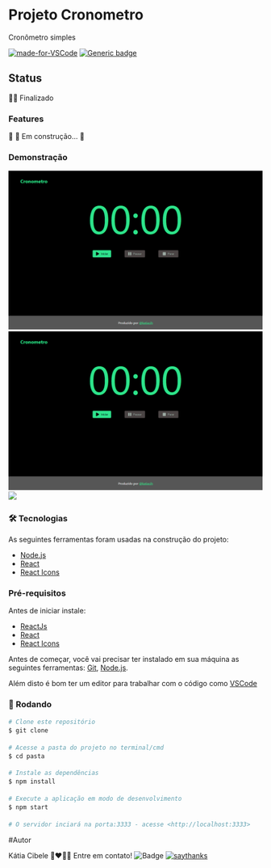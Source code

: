 # Projeto Cronometro   

Cronômetro simples

[![made-for-VSCode](https://img.shields.io/badge/Made%20for-VSCode-1f425f.svg)](https://code.visualstudio.com/)
[![Generic badge](https://img.shields.io/badge/Team-React-<COLOR>.svg)](https://shields.io/)

<!--te-->

## Status
👍🏻 Finalizado


### Features
🚧  🚀 Em construção...  🚧


### Demonstração 

![demonstração](https://github.com/katiacih/cronometro/blob/master/res/ref1.PNG)
![](res/ref1.png)
![](cronometro/res/ref1.png)

### 🛠 Tecnologias

As seguintes ferramentas foram usadas na construção do projeto:

- [Node.js](https://nodejs.org/en/)
- [React](https://pt-br.reactjs.org/)
- [React Icons](https://react-icons.github.io/react-icons/)


### Pré-requisitos

Antes de iniciar instale:

- [ReactJs](https://nodejs.org/en/)
- [React](https://pt-br.reactjs.org/)
- [React Icons](https://react-icons.github.io/react-icons/)

Antes de começar, você vai precisar ter instalado em sua máquina as seguintes ferramentas:
[Git](https://git-scm.com), [Node.js](https://nodejs.org/en/).

Além disto é bom ter um editor para trabalhar com o código como [VSCode](https://code.visualstudio.com/)

### 🎲 Rodando

```bash
# Clone este repositório
$ git clone 

# Acesse a pasta do projeto no terminal/cmd
$ cd pasta

# Instale as dependências
$ npm install

# Execute a aplicação em modo de desenvolvimento
$ npm start

# O servidor inciará na porta:3333 - acesse <http://localhost:3333>
```


#Autor   

Kátia Cibele 🚀❤️👋🏽 
Entre em contato!
![Badge](https://img.shields.io/badge/katiacih-entre%20em%20contato-green)
[![saythanks](https://img.shields.io/badge/say-thanks-ff69b4.svg)](https://saythanks.io/to/kennethreitz)
